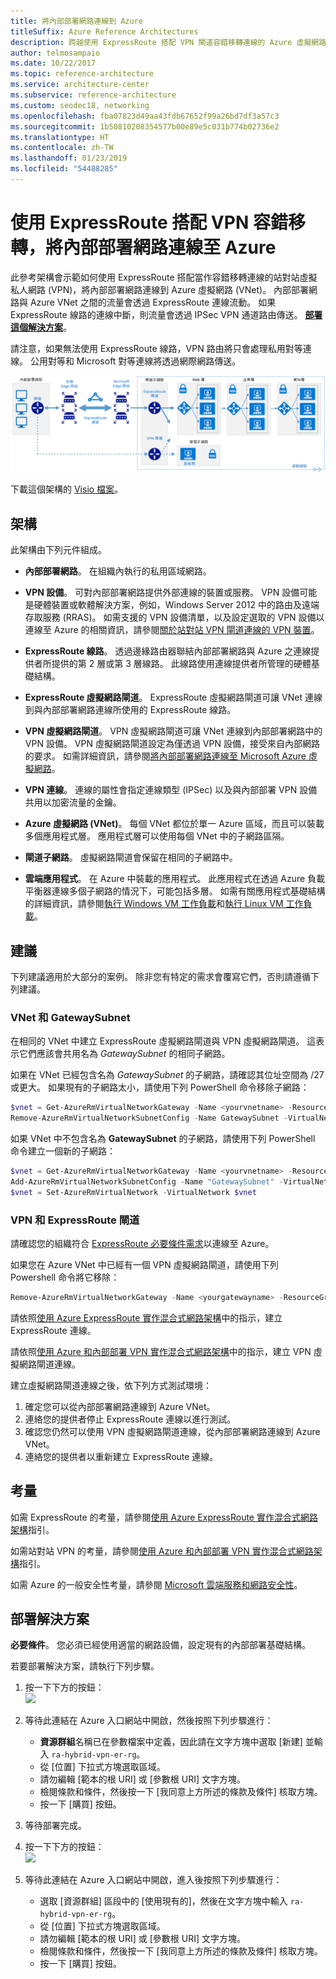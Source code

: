 ```yaml
---
title: 將內部部署網路連線到 Azure
titleSuffix: Azure Reference Architectures
description: 跨越使用 ExpressRoute 搭配 VPN 閘道容錯移轉連線的 Azure 虛擬網路與內部部署網路，實作可用性高且安全的站對站網路架構。
author: telmosampaio
ms.date: 10/22/2017
ms.topic: reference-architecture
ms.service: architecture-center
ms.subservice: reference-architecture
ms.custom: seodec18, networking
ms.openlocfilehash: fba07823d49aa43fdb67652f99a26bd7df3a57c3
ms.sourcegitcommit: 1b50810208354577b00e89e5c031b774b02736e2
ms.translationtype: HT
ms.contentlocale: zh-TW
ms.lasthandoff: 01/23/2019
ms.locfileid: "54488285"
---
```

# <a name="connect-an-on-premises-network-to-azure-using-expressroute-with-vpn-failover"></a>使用 ExpressRoute 搭配 VPN 容錯移轉，將內部部署網路連線至 Azure

此參考架構會示範如何使用 ExpressRoute 搭配當作容錯移轉連線的站對站虛擬私人網路 (VPN)，將內部部署網路連線到 Azure 虛擬網路 (VNet)。 內部部署網路與 Azure VNet 之間的流量會透過 ExpressRoute 連線流動。 如果 ExpressRoute 線路的連線中斷，則流量會透過 IPSec VPN 通道路由傳送。 [**部署這個解決方案**](#deploy-the-solution)。

請注意，如果無法使用 ExpressRoute 線路，VPN 路由將只會處理私用對等連線。 公用對等和 Microsoft 對等連線將透過網際網路傳送。

![使用 ExpressRoute 與 VPN 閘道之高可用性混合式網路架構的參考架構](./images/expressroute-vpn-failover.png)

下載這個架構的 [Visio 檔案][visio-download]。

## <a name="architecture"></a>架構

此架構由下列元件組成。

- **內部部署網路**。 在組織內執行的私用區域網路。

- **VPN 設備**。 可對內部部署網路提供外部連線的裝置或服務。 VPN 設備可能是硬體裝置或軟體解決方案，例如，Windows Server 2012 中的路由及遠端存取服務 (RRAS)。 如需支援的 VPN 設備清單，以及設定選取的 VPN 設備以連線至 Azure 的相關資訊，請參閱[關於站對站 VPN 閘道連線的 VPN 裝置][vpn-appliance]。

- **ExpressRoute 線路**。 透過邊緣路由器聯結內部部署網路與 Azure 之連線提供者所提供的第 2 層或第 3 層線路。 此線路使用連線提供者所管理的硬體基礎結構。

- **ExpressRoute 虛擬網路閘道**。 ExpressRoute 虛擬網路閘道可讓 VNet 連線到與內部部署網路連線所使用的 ExpressRoute 線路。

- **VPN 虛擬網路閘道**。 VPN 虛擬網路閘道可讓 VNet 連線到內部部署網路中的 VPN 設備。 VPN 虛擬網路閘道設定為僅透過 VPN 設備，接受來自內部網路的要求。 如需詳細資訊，請參閱[將內部部署網路連線至 Microsoft Azure 虛擬網路][connect-to-an-Azure-vnet]。

- **VPN 連線**。 連線的屬性會指定連線類型 (IPSec) 以及與內部部署 VPN 設備共用以加密流量的金鑰。

- **Azure 虛擬網路 (VNet)**。 每個 VNet 都位於單一 Azure 區域，而且可以裝載多個應用程式層。 應用程式層可以使用每個 VNet 中的子網路區隔。

- **閘道子網路**。 虛擬網路閘道會保留在相同的子網路中。

- **雲端應用程式**。 在 Azure 中裝載的應用程式。 此應用程式在透過 Azure 負載平衡器連線多個子網路的情況下，可能包括多層。 如需有關應用程式基礎結構的詳細資訊，請參閱[執行 Windows VM 工作負載][windows-vm-ra]和[執行 Linux VM 工作負載][linux-vm-ra]。

## <a name="recommendations"></a>建議

下列建議適用於大部分的案例。 除非您有特定的需求會覆寫它們，否則請遵循下列建議。

### <a name="vnet-and-gatewaysubnet"></a>VNet 和 GatewaySubnet

在相同的 VNet 中建立 ExpressRoute 虛擬網路閘道與 VPN 虛擬網路閘道。 這表示它們應該會共用名為 *GatewaySubnet* 的相同子網路。

如果在 VNet 已經包含名為 *GatewaySubnet* 的子網路，請確認其位址空間為 /27 或更大。 如果現有的子網路太小，請使用下列 PowerShell 命令移除子網路：

```powershell
$vnet = Get-AzureRmVirtualNetworkGateway -Name <yourvnetname> -ResourceGroupName <yourresourcegroup>
Remove-AzureRmVirtualNetworkSubnetConfig -Name GatewaySubnet -VirtualNetwork $vnet
```

如果 VNet 中不包含名為 **GatewaySubnet** 的子網路，請使用下列 PowerShell 命令建立一個新的子網路：

```powershell
$vnet = Get-AzureRmVirtualNetworkGateway -Name <yourvnetname> -ResourceGroupName <yourresourcegroup>
Add-AzureRmVirtualNetworkSubnetConfig -Name "GatewaySubnet" -VirtualNetwork $vnet -AddressPrefix "10.200.255.224/27"
$vnet = Set-AzureRmVirtualNetwork -VirtualNetwork $vnet
```

### <a name="vpn-and-expressroute-gateways"></a>VPN 和 ExpressRoute 閘道

請確認您的組織符合 [ExpressRoute 必要條件需求][expressroute-prereq]以連線至 Azure。

如果您在 Azure VNet 中已經有一個 VPN 虛擬網路閘道，請使用下列 Powershell 命令將它移除：

```powershell
Remove-AzureRmVirtualNetworkGateway -Name <yourgatewayname> -ResourceGroupName <yourresourcegroup>
```

請依照[使用 Azure ExpressRoute 實作混合式網路架構][implementing-expressroute]中的指示，建立 ExpressRoute 連線。

請依照[使用 Azure 和內部部署 VPN 實作混合式網路架構][implementing-vpn]中的指示，建立 VPN 虛擬網路閘道連線。

建立虛擬網路閘道連線之後，依下列方式測試環境：

1. 確定您可以從內部部署網路連線到 Azure VNet。
2. 連絡您的提供者停止 ExpressRoute 連線以進行測試。
3. 確認您仍然可以使用 VPN 虛擬網路閘道連線，從內部部署網路連線到 Azure VNet。
4. 連絡您的提供者以重新建立 ExpressRoute 連線。

## <a name="considerations"></a>考量

如需 ExpressRoute 的考量，請參閱[使用 Azure ExpressRoute 實作混合式網路架構][guidance-expressroute]指引。

如需站對站 VPN 的考量，請參閱[使用 Azure 和內部部署 VPN 實作混合式網路架構][guidance-vpn]指引。

如需 Azure 的一般安全性考量，請參閱 [Microsoft 雲端服務和網路安全性][best-practices-security]。

## <a name="deploy-the-solution"></a>部署解決方案

**必要條件**。 您必須已經使用適當的網路設備，設定現有的內部部署基礎結構。

若要部署解決方案，請執行下列步驟。

<!-- markdownlint-disable MD033 -->

1. 按一下下方的按鈕：<br><a href="https://portal.azure.com/#create/Microsoft.Template/uri/https%3A%2F%2Fraw.githubusercontent.com%2Fmspnp%2Freference-architectures%2Fmaster%2Fhybrid-networking%2Fexpressroute-vpn-failover%2Fazuredeploy.json" target="_blank"><img src="https://azuredeploy.net/deploybutton.png"/></a>

2. 等待此連結在 Azure 入口網站中開啟，然後按照下列步驟進行：
   - **資源群組**名稱已在參數檔案中定義，因此請在文字方塊中選取 [新建] 並輸入 `ra-hybrid-vpn-er-rg`。
   - 從 [位置] 下拉式方塊選取區域。
   - 請勿編輯 [範本的根 URI] 或 [參數根 URI] 文字方塊。
   - 檢閱條款和條件，然後按一下 [我同意上方所述的條款及條件] 核取方塊。
   - 按一下 [購買] 按鈕。

3. 等待部署完成。

4. 按一下下方的按鈕：<br><a href="https://portal.azure.com/#create/Microsoft.Template/uri/https%3A%2F%2Fraw.githubusercontent.com%2Fmspnp%2Freference-architectures%2Fmaster%2Fhybrid-networking%2Fexpressroute-vpn-failover%2Fazuredeploy-expressRouteCircuit.json" target="_blank"><img src="https://azuredeploy.net/deploybutton.png"/></a>

5. 等待此連結在 Azure 入口網站中開啟，進入後按照下列步驟進行：
   - 選取 [資源群組] 區段中的 [使用現有的]，然後在文字方塊中輸入 `ra-hybrid-vpn-er-rg`。
   - 從 [位置] 下拉式方塊選取區域。
   - 請勿編輯 [範本的根 URI] 或 [參數根 URI] 文字方塊。
   - 檢閱條款和條件，然後按一下 [我同意上方所述的條款及條件] 核取方塊。
   - 按一下 [購買] 按鈕。

<!-- markdownlint-enable MD033 -->

<!-- links -->

[windows-vm-ra]: ../virtual-machines-windows/index.md
[linux-vm-ra]: ../virtual-machines-linux/index.md
[resource-manager-overview]: /azure/azure-resource-manager/resource-group-overview
[vpn-appliance]: /azure/vpn-gateway/vpn-gateway-about-vpn-devices
[azure-vpn-gateway]: /azure/vpn-gateway/vpn-gateway-about-vpngateways
[connect-to-an-Azure-vnet]: https://technet.microsoft.com/library/dn786406.aspx
[expressroute-prereq]: /azure/expressroute/expressroute-prerequisites
[implementing-expressroute]: ./expressroute.md
[implementing-vpn]: ./vpn.md
[guidance-expressroute]: ./expressroute.md
[guidance-vpn]: ./vpn.md
[best-practices-security]: /azure/best-practices-network-security
[visio-download]: https://archcenter.blob.core.windows.net/cdn/hybrid-network-architectures.vsdx
